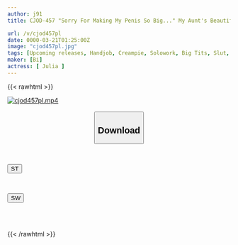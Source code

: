 ```yaml
---
author: j91
title: CJOD-457 "Sorry For Making My Penis So Big..." My Aunt's Beautiful Body Helped Me Get Off When I Got Hard, And I Had An Affair With Her In The Hot Springs. JULIA

url: /v/cjod457pl
date: 0000-03-21T01:25:00Z
image: "cjod457pl.jpg"
tags: [Upcoming releases, Handjob, Creampie, Solowork, Big Tits, Slut, Hot Spring	]
maker: [Bi]
actress: [ Julia ]
---
```



{{< rawhtml >}}

<div class="video" data-videoid="pending_link.html">
    <a href="javascript:;">
        <img src="/v/cjod457pl/cjod457pl.jpg" width="WIDTH" height="HEIGHT" alt="cjod457pl.mp4" loading="lazy">
    </a>
</div>

<script type="text/javascript" src="https://j91.asia/asset/on-demand-pend.js"></script>

<br>
  <link rel="stylesheet" href="https://j91.asia/asset/bs5.css">
  
  <center>
  <button class="btn btn-primary" type="button" data-bs-toggle="collapse" data-bs-target=".multi-collapse" aria-expanded="false" aria-controls="multiCollapseExample1 multiCollapseExample2"><h2>Download</h2></button></center>
</p>
<div class="row">
  <div class="col">
    <div class="collapse multi-collapse" id="multiCollapseExample1">
      <div class="card card-body">
	      	      <br>
<div class="buttons">  
<p><a href="https://j91.asia/pending_link.html" target="_blank"><button class="btn-hover color-3"><i class="fa fa-download"></i> ST</button></a></p></div>
    </div>
  </div>
</div>
  <div class="col">
    <div class="collapse multi-collapse" id="multiCollapseExample2">
      <div class="card card-body">
	      <br>
<div class="buttons">
<p><a href="https://j91.asia/pending_link.html" target="_blank"><button class="btn-hover color-2"><i class="fa fa-download"></i> SW</button></a></p></div>
<br><br>
      </div>
    </div>
  </div>
</div>

{{< /rawhtml >}}